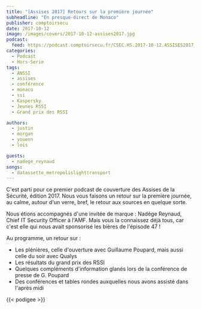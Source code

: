 ```yaml
---
title: "[Assises 2017] Retours sur la première journée"
subheadline: "En presque-direct de Monaco"
publisher: comptoirsecu
date: 2017-10-12
image: /images/covers/2017-10-12-assises2017.jpg
podcast:
  feed: https://podcast.comptoirsecu.fr/CSEC.HS.2017-10-12.ASSISES2017_jour1.mp3
categories:
  - Podcast
  - Hors-Serie
tags:
  - ANSSI
  - assises
  - conférence
  - monaco
  - ssi
  - Kaspersky
  - Jeunes RSSI
  - Grand prix des RSSI

authors:
  - justin
  - morgan
  - youenn
  - lois

guests:
  - nadege_reynaud
songs:
  - datassette_metropolislighttransport
---
```


C'est parti pour ce premier podcast de couverture des Assises de la Sécurité, édition 2017. Nous vous faisons un retour sur la première journée, au calme, autour d'un verre, bref, le retour aux sources en quelque sorte.

Nous étions accompagnés d'une invitée de marque : Nadège Reynaud, Chief IT Security Officer à l'AMF. Mais vous la connaissez déjà tous, car c'est elle qui nous avait sponsorisé les bières de l'épisode 47 !

Au programme, un retour sur :

 - Les plénières, celle d'ouverture avec Guillaume Poupard, mais aussi celle du soir avec Qualys
 - Les résultats du grand prix des RSSI
 - Quelques compléments d'information glanés lors de la conférence de presse de G. Poupard
 - Des conférences et tables rondes auxquelles nous avons assisté dans l'après midi

{{< podigee >}}
